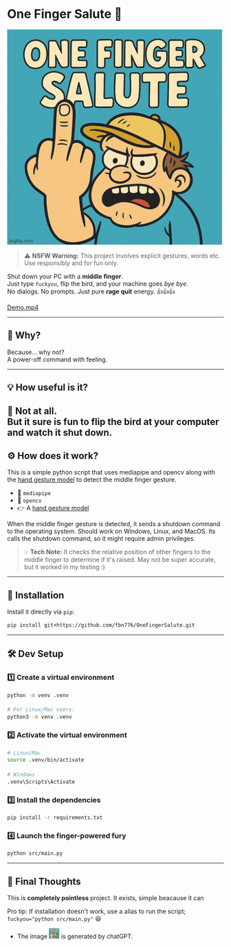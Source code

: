 # One Finger Salute 🫡

<img src="./assets/one-finger-salute.gif" alt="One Finger Salute (AI Generated)"/>

> ⚠️ **NSFW Warning:** This project involves explicit gestures, words etc. Use responsibly and for fun only.

Shut down your PC with a **middle finger**.  
Just type `fuckyou`, flip the bird, and your machine goes *bye bye*.  
No dialogs. No prompts. Just pure **rage quit** energy. 👍👍👍

[Demo.mp4](https://youtu.be/qMqERU5lUjU)

---

## 🤔 Why?

Because... why not?  
A power-off command with feeling.

---

## 💡 How useful is it?

🛑 **Not at all.**  
But it sure is fun
to flip the bird at your computer and watch it shut down.
---

## ⚙️ How does it work?

This is a simple python script that uses mediapipe and opencv along with
the [hand gesture model](https://storage.googleapis.com/mediapipe-models/hand_landmarker/hand_landmarker/float16/latest/hand_landmarker.task)
to detect the middle finger gesture.

- 🤖 `mediapipe`
- 🎥 `opencv`
- 👉
  A [hand gesture model](https://storage.googleapis.com/mediapipe-models/hand_landmarker/hand_landmarker/float16/latest/hand_landmarker.task)

When the middle finger gesture is detected, it sends a shutdown command to the operating system. Should work on Windows,
Linux, and MacOS. Its calls the shutdown command, so it might require admin privileges.

> 💡 **Tech Note:** It checks the relative position of other fingers to the middle finger to determine if it's raised.
> May not be super accurate, but it worked in my testing :)

---

## 🚀 Installation

Install it directly via `pip`:

```bash
pip install git+https://github.com/fbn776/OneFingerSalute.git
```

---

## 🛠️ Dev Setup

### 1️⃣ Create a virtual environment

```bash
python -m venv .venv

# For Linux/Mac users:
python3 -m venv .venv
```

### 2️⃣ Activate the virtual environment

```bash
# Linux/Mac
source .venv/bin/activate

# Windows
.venv\Scripts\Activate
```

### 3️⃣ Install the dependencies

```bash
pip install -r requirements.txt
```

### 4️⃣ Launch the finger-powered fury

```bash
python src/main.py
```

---

## 🎉 Final Thoughts

This is **completely pointless** project. It exists, simple beacause it can

Pro tip:
If installation doesn't work, use a alias to run the script;
`fuckyou="python src/main.py"` 😆

- The image <img src="./assets/one-finger-salute.gif" alt="One Finger Salute (AI Generated)" width="24px"/> is generated
by chatGPT.
